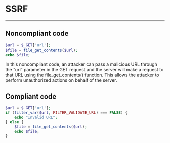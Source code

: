 # SSRF

<hr>

## Noncompliant code

```php
$url = $_GET['url'];
$file = file_get_contents($url);
echo $file;
```

In this noncompliant code, an attacker can pass a malicious URL through the “url” parameter in the GET request and the server will make a request to that URL using the file_get_contents() function. This allows the attacker to perform unauthorized actions on behalf of the server.

## Compliant code

```php
$url = $_GET['url'];
if (filter_var($url, FILTER_VALIDATE_URL) === FALSE) {
    echo "Invalid URL";
} else {
    $file = file_get_contents($url);
    echo $file;
}
```